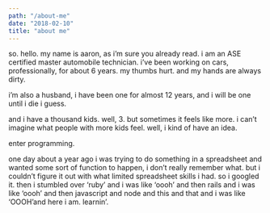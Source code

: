 ```yaml
---
path: "/about-me"
date: "2018-02-10"
title: "about me"
---
```


so. hello. my name is aaron, as i’m sure you already read. i am an ASE certified master automobile technician. i’ve been working on cars, professionally, for about 6 years. my thumbs hurt. and my hands are always dirty.

i’m also a husband, i have been one for almost 12 years, and i will be one until i die i guess.

and i have a thousand kids. well, 3. but sometimes it feels like more. i can’t imagine what people with more kids feel. well, i kind of have an idea.

enter programming.

one day about a year ago i was trying to do something in a spreadsheet and wanted some sort of function to happen, i don’t really remember what. but i couldn’t figure it out with what limited spreadsheet skills i had. so i googled it. then i stumbled over ‘ruby’ and i was like ‘oooh’ and then rails and i was like ‘oooh’ and then javascript and node and this and that and i was like ‘OOOH’and here i am. learnin’.